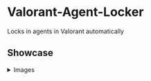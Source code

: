 # Valorant-Agent-Locker
Locks in agents in Valorant automatically

## Showcase
<details>
 <summary>Images</summary>

 ![](img.png)

</details>

